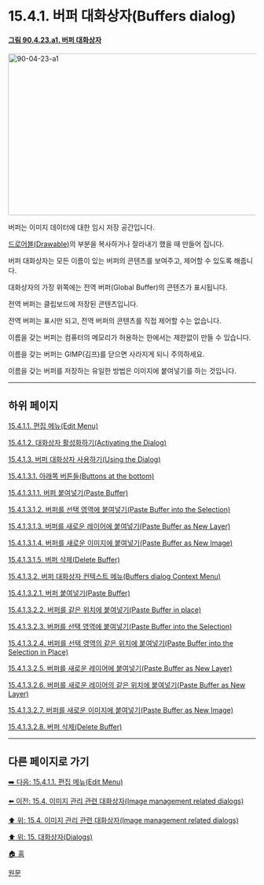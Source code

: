# 15.4.1. 버퍼 대화상자(Buffers dialog)

<a id="90-04-23-a1"></a>

#### [그림 90.4.23.a1. 버퍼 대화상자](./90-04-0023-buffers.md#90-04-23-a1)
<img width="893" height="329" alt="90-04-23-a1" src="https://github.com/user-attachments/assets/c447bd4b-ac7b-404a-858a-6cf374579ff5" />

버퍼는 이미지 데이터에 대한 임시 저장 공간입니다.

[드로어블(Drawable)](./19-glossaryx-drawable.md)의 부분을 복사하거나 잘라내기 했을 때 만들어 집니다.

버퍼 대화상자는 모든 이름이 있는 버퍼의 콘텐츠를 보여주고, 제어할 수 있도록 해줍니다.

대화상자의 가장 위쪽에는 전역 버퍼(Global Buffer)의 콘텐츠가 표시됩니다.

전역 버퍼는 클립보드에 저장된 콘텐츠입니다.

전역 버퍼는 표시만 되고, 전역 버퍼의 콘텐츠를 직접 제어할 수는 없습니다.

이름을 갖는 버퍼는 컴퓨터의 메모리가 허용하는 한에서는 제한없이 만들 수 있습니다.

이름을 갖는 버퍼는 GIMP(김프)를 닫으면 사라지게 되니 주의하세요.

이름을 갖는 버퍼를 저장하는 유일한 방법은 이미지에 붙여넣기를 하는 것입니다.

***

## 하위 페이지

[15.4.1.1. 편집 메뉴(Edit Menu)](./15-04-01-01-edit_menu.md)

[15.4.1.2. 대화상자 활성화하기(Activating the Dialog)](./15-04-01-02-activating_the_dialog.md)

[15.4.1.3. 버퍼 대화상자 사용하기(Using the Dialog)](./15-04-01-03-00-using_the_buffers_dialog.md)

[15.4.1.3.1. 아래쪽 버튼들(Buttons at the bottom)](./15-04-01-03-01-00-buttons_at_the_bottom.md)

[15.4.1.3.1.1. 버퍼 붙여넣기(Paste Buffer)](./15-04-01-03-01-01-paste_buffer.md)

[15.4.1.3.1.2. 버퍼를 선택 영역에 붙여넣기(Paste Buffer into the Selection)](./15-04-01-03-01-02-paste_buffer_into_the_selection.md)

[15.4.1.3.1.3. 버퍼를 새로운 레이어에 붙여넣기(Paste Buffer as New Layer)](./15-04-01-03-01-03-paste_buffer_as_new_layer.md)

[15.4.1.3.1.4. 버퍼를 새로운 이미지에 붙여넣기(Paste Buffer as New Image)](./15-04-01-03-01-04-paste_buffer_as_new_image.md)

[15.4.1.3.1.5. 버퍼 삭제(Delete Buffer)](./15-04-01-03-01-05-delete_buffer.md)

[15.4.1.3.2. 버퍼 대화상자 컨텍스트 메뉴(Buffers dialog Context Menu)](./15-04-01-03-02-00-buffers_dialog_context_menu.md)

[15.4.1.3.2.1. 버퍼 붙여넣기(Paste Buffer)](./15-04-01-03-02-01-paste_buffer.md)

[15.4.1.3.2.2. 버퍼를 같은 위치에 붙여넣기(Paste Buffer in place)](./15-04-01-03-02-02-paste_buffer_in_place.md)

[15.4.1.3.2.3. 버퍼를 선택 영역에 붙여넣기(Paste Buffer into the Selection)](./15-04-01-03-02-03-paste_buffer_into_the_selection.md)

[15.4.1.3.2.4. 버퍼를 선택 영역의 같은 위치에 붙여넣기(Paste Buffer into the Selection in Place)](./15-04-01-03-02-04-paste_buffer_into_the_selection_in_place.md)

[15.4.1.3.2.5. 버퍼를 새로운 레이어에 붙여넣기(Paste Buffer as New Layer)](./15-04-01-03-02-05-paste_buffer_as_new_layer.md)

[15.4.1.3.2.6. 버퍼를 새로운 레이어의 같은 위치에 붙여넣기(Paste Buffer as New Layer)](./15-04-01-03-02-06-paste_buffer_as_new_layer_in_place.md)

[15.4.1.3.2.7. 버퍼를 새로운 이미지에 붙여넣기(Paste Buffer as New Image)](./15-04-01-03-02-07-paste_buffer_as_new_image.md)

[15.4.1.3.2.8. 버퍼 삭제(Delete Buffer)](./15-04-01-03-02-08-delete_buffer.md)

***

## 다른 페이지로 가기

[➡️ 다음: 15.4.1.1. 편집 메뉴(Edit Menu)](./15-04-01-01-edit_menu.md)

[⬅️ 이전: 15.4. 이미지 관리 관련 대화상자(Image management related dialogs)](./15-04-00-image-management-related-dialogs.md)

[⬆️ 위: 15.4. 이미지 관리 관련 대화상자(Image management related dialogs)](./15-04-00-image-management-related-dialogs.md)

[⬆️ 위: 15. 대화상자(Dialogs)](./15-00-dialogs.md)

[🏠 홈](./00-home.md)

[원문](https://docs.gimp.org/2.10/ko/gimp-dialogs-management.html#gimp-buffer-dialog)